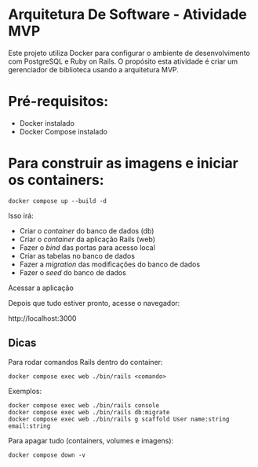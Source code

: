 # Arquitetura De Software - Atividade MVP

Este projeto utiliza Docker para configurar o ambiente de desenvolvimento com PostgreSQL e Ruby on Rails.
O propósito esta atividade é criar um gerenciador de biblioteca usando a arquitetura MVP.

# Pré-requisitos:
- Docker instalado
- Docker Compose instalado

# Para construir as imagens e iniciar os containers:

```
docker compose up --build -d
```

Isso irá:

- Criar o *container* do banco de dados (db)
- Criar o *container* da aplicação Rails (web)
- Fazer o *bind* das portas para acesso local
- Criar as tabelas no banco de dados
- Fazer a *migration* das modificações do banco de dados
- Fazer o *seed* do banco de dados


Acessar a aplicação

Depois que tudo estiver pronto, acesse o navegador:

http://localhost:3000


## Dicas

Para rodar comandos Rails dentro do container:
```
docker compose exec web ./bin/rails <comando>
```

Exemplos:
```
docker compose exec web ./bin/rails console
docker compose exec web ./bin/rails db:migrate
docker compose exec web ./bin/rails g scaffold User name:string email:string
```

Para apagar tudo (containers, volumes e imagens):

```
docker compose down -v
```